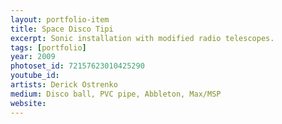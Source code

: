 ```yaml
---
layout: portfolio-item
title: Space Disco Tipi
excerpt: Sonic installation with modified radio telescopes.
tags: [portfolio]
year: 2009
photoset_id: 72157623010425290
youtube_id:
artists: Derick Ostrenko
medium: Disco ball, PVC pipe, Abbleton, Max/MSP
website:
---
```

